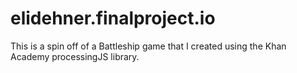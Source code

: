 # elidehner.finalproject.io
This is a spin off of a Battleship game that I created using the Khan Academy processingJS library. 
